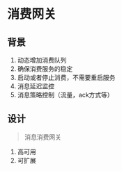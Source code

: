 # 消费网关


## 背景 
1. 动态增加消费队列
2. 确保消费服务的稳定
3. 启动或者停止消费，不需要重启服务
4. 消息延迟监控
5. 消息策略控制（流量，ack方式等）

## 设计
> 消息消费网关
1. 高可用
2. 可扩展
